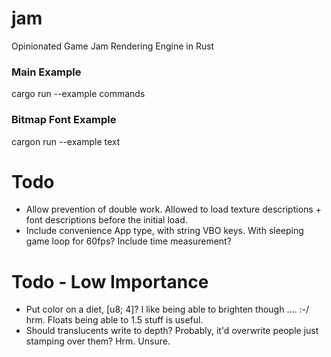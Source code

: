 # jam
Opinionated Game Jam Rendering Engine in Rust

### Main Example

cargo run --example commands

### Bitmap Font Example

cargon run --example text

# Todo
- Allow prevention of double work. Allowed to load texture descriptions + font descriptions before the initial load.
- Include convenience App<State> type, with string VBO keys. With sleeping game loop for 60fps? Include time measurement?

# Todo - Low Importance
- Put color on a diet, [u8; 4]? I like being able to brighten though .... :-/ hrm. Floats being able to 1.5 stuff is useful.
- Should translucents write to depth? Probably, it'd overwrite people just stamping over them? Hrm. Unsure.


